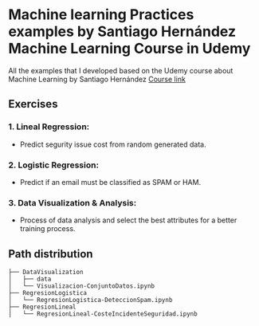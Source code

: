 # Machine learning Practices examples by Santiago Hernández Machine Learning Course in Udemy

All the examples that I developed based on the Udemy course about Machine Learning
by Santiago Hernández [Course link](https://www.udemy.com/course/machine-learning-desde-cero/) 

## Exercises

### 1. Lineal Regression:
- Predict segurity issue cost from random generated data.

### 2. Logistic Regression:
- Predict if an email must be classified as SPAM or HAM.

### 3. Data Visualization & Analysis:
- Process of data analysis and select the best attributes for a better training process.



## Path distribution

    ├── DataVisualization
    │   ├── data
    │   └── Visualizacion-ConjuntoDatos.ipynb
    ├── RegresionLogistica
    │   └── RegresionLogistica-DeteccionSpam.ipynb
    ├── RegresionLineal
    │   └── RegresionLineal-CosteIncidenteSeguridad.ipynb
    
